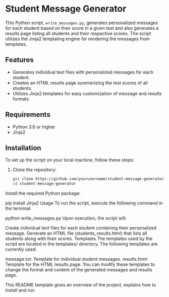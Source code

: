 # Student Message Generator

This Python script, `write_messages.py`, generates personalized messages for each student based on their score in a given test and also generates a results page listing all students and their respective scores. The script utilizes the Jinja2 templating engine for rendering the messages from templates.

## Features

- Generates individual text files with personalized messages for each student.
- Creates an HTML results page summarizing the test scores of all students.
- Utilizes Jinja2 templates for easy customization of message and results formats.

## Requirements

- Python 3.6 or higher
- Jinja2

## Installation

To set up the script on your local machine, follow these steps:

1. Clone the repository:
   ```bash
   git clone https://github.com/yourusername/student-message-generator.git
   cd student-message-generator
   
Install the required Python package:

pip install Jinja2
Usage
To run the script, execute the following command in the terminal:

python write_messages.py
Upon execution, the script will:

Create individual text files for each student containing their personalized message.
Generate an HTML file (students_results.html) that lists all students along with their scores.
Templates
The templates used by the script are located in the templates/ directory. The following templates are currently used:

message.txt: Template for individual student messages.
results.html: Template for the HTML results page.
You can modify these templates to change the format and content of the generated messages and results page.

This README template gives an overview of the project, explains how to install and run
